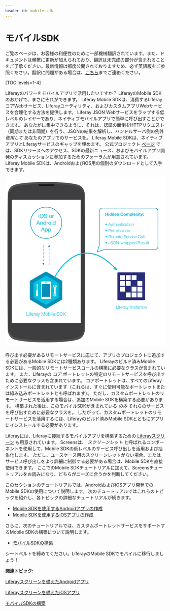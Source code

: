 ```yaml
---
header-id: mobile-sdk
---
```


# モバイルSDK

<p class="alert alert-info"><span class="wysiwyg-color-blue120">ご覧のページは、お客様の利便性のために一部機械翻訳されています。また、ドキュメントは頻繁に更新が加えられており、翻訳は未完成の部分が含まれることをご了承ください。最新情報は都度公開されておりますため、必ず英語版をご参照ください。翻訳に問題がある場合は、<a href="mailto:support-content-jp@liferay.com">こちら</a>までご連絡ください。</span></p>

[TOC levels=1-4]

Liferayのパワーをモバイルアプリで活用したいですか？ LiferayのMobile SDKのおかげで、まさにそれができます。 Liferay Mobile SDKは、消費するLiferayコアWebサービス、Liferayユーティリティ、およびカスタムアプリWebサービスを合理化する方法を提供します。 Liferay JSON Webサービスをラップする低レベルのレイヤーであり、ネイティブモバイルアプリで簡単に呼び出すことができます。 あなたがに集中できるように、それは、認証の面倒をHTTPリクエスト（同期または非同期）を行う、JSONの結果を解析し、ハンドルサーバ側の例外 *使用して* あなたのアプリでのサービスを。 Liferay Mobile SDKは、ネイティブアプリとLiferayサービスのギャップを埋めます。 公式プロジェクト [ページ](https://www.liferay.com/community/liferay-projects/liferay-mobile-sdk/overview) では、SDKリリースへのアクセス、SDKの最新ニュース、およびモバイルアプリ開発のディスカッションに参加するためのフォーラムが用意されています。 Liferay Mobile SDKは、AndroidおよびiOS用の個別のダウンロードとして入手できます。

![図1：LiferayのMobile SDKは、ネイティブアプリがLiferayと通信できるようにします。](../../../images/mobile-sdk-diagram.png)

呼び出す必要があるリモートサービスに応じて、アプリのプロジェクトに追加する必要があるMobile SDKには2種類あります。 Liferayのビルド済みMobile SDKには、一般的なリモートサービスコールの構築に必要なクラスが含まれています。 また、Liferayの *コア* ポートレットの特定のリモートサービスを呼び出すために必要なクラスも含まれています。 コアポートレットは、すべてのLiferayインストールに含まれています（これらは、すぐに使用可能なポートレットまたは組み込みポートレットとも呼ばれます）。 ただし、カスタムポートレットのリモートサービスを活用する場合は、追加のMobile SDKを構築する必要があります。 構築された後は、このモバイルSDKが含まれている *のみ* それらのサービスを呼び出すために必要なクラスを。 したがって、カスタムポートレットのリモートサービスを活用するには、Liferayのビルド済みMobile SDKとともにアプリにインストールする必要があります。

Liferayには、Liferayに接続するモバイルアプリを構築するための [Liferayスクリーン](https://www.liferay.com/products/liferay-screens) も用意されています。 Screensは、 *スクリーンレット* と呼ばれるコンポーネントを使用して、Mobile SDKの低レベルのサービス呼び出しを活用および抽象化します。 ただし、ユースケース用のスクリーンレットがない場合、またはサービス呼び出しをより詳細に制御する必要がある場合は、Mobile SDKを直接使用できます。 ここでのMobile SDKチュートリアルに加えて、Screensチュートリアルをお読みになり、どちらがニーズに合うかを判断してください。

このセクションのチュートリアルでは、AndroidおよびiOSアプリ開発でのMobile SDKの使用について説明します。 次のチュートリアルではこれらのトピックを紹介し、各トピックの詳細なチュートリアルが続きます。

  - [Mobile SDKを使用するAndroidアプリの作成](/docs/7-1/tutorials/-/knowledge_base/t/creating-android-apps-that-use-the-mobile-sdk)
  - [Mobile SDKを使用するiOSアプリの作成](/docs/7-1/tutorials/-/knowledge_base/t/creating-ios-apps-that-use-the-mobile-sdk)

さらに、次のチュートリアルでは、カスタムポートレットサービスをサポートするMobile SDKの構築について説明します。

  - [モバイルSDKの構築](/docs/7-1/tutorials/-/knowledge_base/t/building-mobile-sdks)

シートベルトを締めてください。LiferayのMobile SDKでモバイルに移行しましょう！

**関連トピック:**

[Liferayスクリーンを備えたAndroidアプリ](/docs/7-1/tutorials/-/knowledge_base/t/android-apps-with-liferay-screens)

[Liferayスクリーンを備えたiOSアプリ](/docs/7-1/tutorials/-/knowledge_base/t/ios-apps-with-liferay-screens)

[モバイルSDKの構築](/docs/7-1/tutorials/-/knowledge_base/t/building-mobile-sdks)
